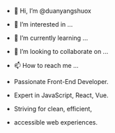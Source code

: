 - 👋 Hi, I’m @duanyangshuox
- 👀 I’m interested in ...
- 🌱 I’m currently learning ...
- 💞️ I’m looking to collaborate on ...
- 📫 How to reach me ...

- Passionate Front-End Developer.
- Expert in JavaScript, React, Vue.
- Striving for clean, efficient,
- accessible web experiences.
